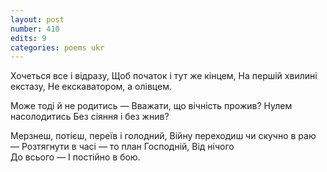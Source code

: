 ```yaml
---
layout: post
number: 410
edits: 9
categories: poems ukr
---
```


Хочеться все і відразу,
Щоб початок і тут же кінцем,
На першій хвилині екстазу,
Не екскаватором, а олівцем.

Може тоді й не родитись —
Вважати, що вічність прожив?
Нулем насолодитись
Без сіяння і без жнив?

Мерзнеш, потієш, переїв і голодний,
Війну переходиш чи скучно в раю —
Розтягнути в часі — то план Господній,
Від нічого  
До всього —
І постійно в бою.

